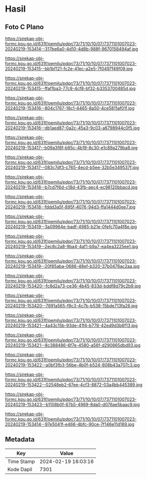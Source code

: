 # Hasil

## Foto C Plano

https://sirekap-obj-formc.kpu.go.id/631f/pemilu/pdpr/73/71/10/10/07/7371101007023-20240219-153414--317be6a0-4d10-4d8b-988f-9670158494af.jpg

https://sirekap-obj-formc.kpu.go.id/631f/pemilu/pdpr/73/71/10/10/07/7371101007023-20240219-153415--bb1bf121-fc2e-41ec-a2e5-7f0497f49f09.jpg

https://sirekap-obj-formc.kpu.go.id/631f/pemilu/pdpr/73/71/10/10/07/7371101007023-20240219-153415--ffaf1ba3-77c9-4cf8-bf32-b3353700485d.jpg

https://sirekap-obj-formc.kpu.go.id/631f/pemilu/pdpr/73/71/10/10/07/7371101007023-20240219-153416--804c1767-18c1-4465-8a50-4ce5811af01f.jpg

https://sirekap-obj-formc.kpu.go.id/631f/pemilu/pdpr/73/71/10/10/07/7371101007023-20240219-153416--db1aed87-0a2c-45a3-9c03-a6798944c0f5.jpg

https://sirekap-obj-formc.kpu.go.id/631f/pemilu/pdpr/73/71/10/10/07/7371101007023-20240219-153417--b09a3f8f-b95c-4b19-8c30-e1c89a279ba8.jpg

https://sirekap-obj-formc.kpu.go.id/631f/pemilu/pdpr/73/71/10/10/07/7371101007023-20240219-153417--083c7df3-c765-4ecd-b5ee-32b5e349537f.jpg

https://sirekap-obj-formc.kpu.go.id/631f/pemilu/pdpr/73/71/10/10/07/7371101007023-20240219-153418--b7cd7f6d-c18d-43fb-aec4-ec98120bbacd.jpg

https://sirekap-obj-formc.kpu.go.id/631f/pemilu/pdpr/73/71/10/10/07/7371101007023-20240219-153418--fddd3a5f-895f-4076-94d3-ffa1444d0ee7.jpg

https://sirekap-obj-formc.kpu.go.id/631f/pemilu/pdpr/73/71/10/10/07/7371101007023-20240219-153419--3a09964e-badf-4985-b21e-0fefc70a4f8e.jpg

https://sirekap-obj-formc.kpu.go.id/631f/pemilu/pdpr/73/71/10/10/07/7371101007023-20240219-153419--2ec8c2a8-9ba4-4af1-b9a7-ea4ea3225ee1.jpg

https://sirekap-obj-formc.kpu.go.id/631f/pemilu/pdpr/73/71/10/10/07/7371101007023-20240219-153419--20f65aba-0686-48ef-b320-37b0476ac2aa.jpg

https://sirekap-obj-formc.kpu.go.id/631f/pemilu/pdpr/73/71/10/10/07/7371101007023-20240219-153420--fc8d2a73-ce36-4b45-833d-bddf8d79c2b9.jpg

https://sirekap-obj-formc.kpu.go.id/631f/pemilu/pdpr/73/71/10/10/07/7371101007023-20240219-153420--7891a565-f9c3-4c7b-b538-15bde713fa26.jpg

https://sirekap-obj-formc.kpu.go.id/631f/pemilu/pdpr/73/71/10/10/07/7371101007023-20240219-153421--4a43c15b-93de-41f4-b778-42ed9d3b6f13.jpg

https://sirekap-obj-formc.kpu.go.id/631f/pemilu/pdpr/73/71/10/10/07/7371101007023-20240219-153421--8c388486-6f7e-4580-a56f-d290865dbd93.jpg

https://sirekap-obj-formc.kpu.go.id/631f/pemilu/pdpr/73/71/10/10/07/7371101007023-20240219-153422--a0bf3fb3-56be-4b0f-b524-808b43a707c3.jpg

https://sirekap-obj-formc.kpu.go.id/631f/pemilu/pdpr/73/71/10/10/07/7371101007023-20240219-153422--02548eb2-67ee-4cf3-8872-03a4bb445389.jpg

https://sirekap-obj-formc.kpu.go.id/631f/pemilu/pdpr/73/71/10/10/07/7371101007023-20240219-153423--b1108b0f-67b5-4969-8da0-d076ae5baac9.jpg

https://sirekap-obj-formc.kpu.go.id/631f/pemilu/pdpr/73/71/10/10/07/7371101007023-20240219-153414--97e5041f-e466-4bfc-90ce-7f146e11d169.jpg


## Metadata

| Key        | Value               |
| ---------- | ------------------- |
| Time Stamp | 2024-02-19 16:03:16 |
| Kode Dapil | 7301                |



